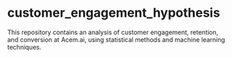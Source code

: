 # customer_engagement_hypothesis
This repository contains an analysis of customer engagement, retention, and conversion at Acem.ai, using statistical methods and machine learning techniques.
